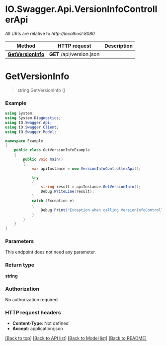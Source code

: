 # IO.Swagger.Api.VersionInfoControllerApi

All URIs are relative to *http://localhost:8080*

Method | HTTP request | Description
------------- | ------------- | -------------
[**GetVersionInfo**](VersionInfoControllerApi.md#getversioninfo) | **GET** /api/version.json | 

<a name="getversioninfo"></a>
# **GetVersionInfo**
> string GetVersionInfo ()



### Example
```csharp
using System;
using System.Diagnostics;
using IO.Swagger.Api;
using IO.Swagger.Client;
using IO.Swagger.Model;

namespace Example
{
    public class GetVersionInfoExample
    {
        public void main()
        {
            var apiInstance = new VersionInfoControllerApi();

            try
            {
                string result = apiInstance.GetVersionInfo();
                Debug.WriteLine(result);
            }
            catch (Exception e)
            {
                Debug.Print("Exception when calling VersionInfoControllerApi.GetVersionInfo: " + e.Message );
            }
        }
    }
}
```

### Parameters
This endpoint does not need any parameter.

### Return type

**string**

### Authorization

No authorization required

### HTTP request headers

 - **Content-Type**: Not defined
 - **Accept**: application/json

[[Back to top]](#) [[Back to API list]](../README.md#documentation-for-api-endpoints) [[Back to Model list]](../README.md#documentation-for-models) [[Back to README]](../README.md)
